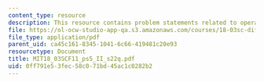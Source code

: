 ```yaml
---
content_type: resource
description: This resource contains problem statements related to operations.
file: https://ol-ocw-studio-app-qa.s3.amazonaws.com/courses/18-03sc-differential-equations-fall-2011/0ff791e53fec58c071bd45ac1c0282b2_MIT18_03SCF11_ps5_II_s22q.pdf
file_type: application/pdf
parent_uid: ca45c161-8345-1041-6c66-419481c20e93
resourcetype: Document
title: MIT18_03SCF11_ps5_II_s22q.pdf
uid: 0ff791e5-3fec-58c0-71bd-45ac1c0282b2
---
```

